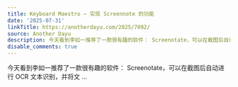 ```yaml
---
title: Keyboard Maestro – 实现 Screennote 的功能
date: '2025-07-31'
linkTitle: https://anotherdayu.com/2025/7092/
source: Another Dayu
description: 今天看到李如一推荐了一款很有趣的软件： Screenotate，可以在截图后自动进行 OCR 文本识别，并将文 ...
disable_comments: true
---
```

今天看到李如一推荐了一款很有趣的软件： Screenotate，可以在截图后自动进行 OCR 文本识别，并将文 ...